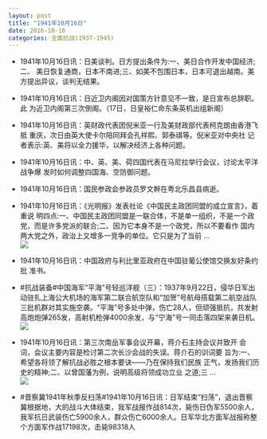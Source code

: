 ```yaml
---
layout: post
title: "1941年10月16日"
date: 2016-10-16
categories: 全面抗战(1937-1945)
---
```


<meta name="referrer" content="no-referrer" />

- 1941年10月16日讯：日美谈判。日方提出条件为:一、美日合作开发中国经济;二、 美日恢复通商，日本不南进;三、如美不包围日本，日本可退出越南。美 方提出异议，谈判无结果。 

- 1941年10月16日讯：日近卫内阁因对国策方针意见不一致，是日宣布总辞职。此 为近卫内阁第三次倒阁。（17日，日皇裕仁命东条英机出组新阁） 

- 1941年10月16日讯：英财政代表团倪米亚一行及美财政部代表柯克朗由香港飞抵 重庆，次日由英大使卡尔陪同拜会孔祥熙、郭泰祺等。倪米亚对中央社 记者表示:英、美将以全力援华，以解决经济上各种问题。 

- 1941年10月16日讯：中、英、美、荷四国代表在马尼拉举行会议，讨论太平洋战争爆 发时如何调整四国海、空防御问题。 

- 1941年10月16日讯：国民参政会参政员罗文幹在粤北乐昌县病逝。 

- 1941年10月16日讯：《光明报》发表社论《中国民主政团同盟的成立宣言》，着重说 明四点:一、中国民主政团同盟是一联合体，不是单一组织，不是一个政 党，而是许多党派的联合;二、因为它本身不是一个政党，所以不要看作 国内两大党之外，政治上又增多一竞争的单位。它只是为了当前 ... <br/><img src="https://ww1.sinaimg.cn/large/aca367d8jw1f8tz7aqvf4j20c80bx75v.jpg" />

- 1941年10月16日讯：中国政府与利比里亚政府在中国驻葡公使馆交换友好条约批 准书。 

- #抗战装备#中国海军“平海”号轻巡洋舰（三）：1937年9月22日，侵华日军出动驻扎上海公大机场的海军第二联合航空队和“加贺”号航母搭载第二航空战队三批机群对其实施空袭。“平海”号多处中弹，伤亡28人，但顽强抵抗，共发射高炮炮弹265发，高射机枪弹4000余发，与“宁海”号一同击落四架来袭日机。 <br/><img src="https://ww2.sinaimg.cn/large/aca367d8jw1f8tvqcm3wvj20b40jxwhi.jpg" />

- 1941年10月16日讯：第三次南岳军事会议开幕，蒋介石主持会议并致开 会词，会议主要内容是检讨第二次长沙会战的失误。蒋介石的训词要 旨为:一、希望各将领了解抗战必胜之根本要诀——乃在保持我们民族 正气，发扬我们历史的精神;二、以曾国藩为例，说明高级将领成功立业 之道;三 ... <br/><img src="https://ww4.sinaimg.cn/large/aca367d8jw1f8tu0b5fg3j20c80bxq4k.jpg" />

- #晋察冀1941年秋季反扫荡#1941年10月16日讯：日军结束“扫荡”，退出晋察冀根据地，大的战斗大体结束，我军战报作战814次，毙伤日伪军5500余人，我军抗日武装伤亡5900余人，群众伤亡6000余人。日军华北方面军战报称整个方面军作战17198次，击毙98318人 

